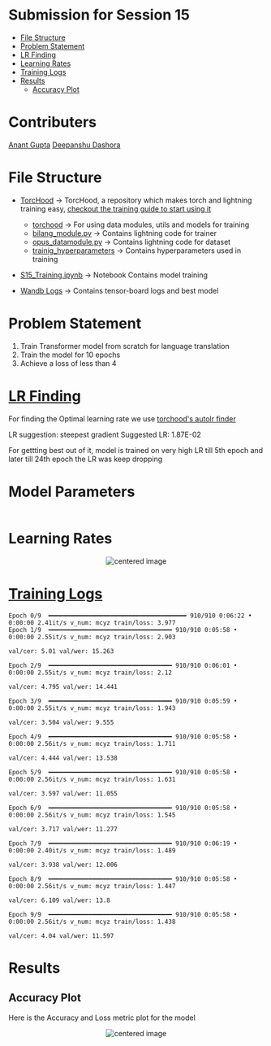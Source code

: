 # Submission for Session 15

- [File Structure](#File-Structure)
- [Problem Statement](#Problem-Statement)
- [LR Finding](#LR-Finding)
- [Learning Rates](#Learning-Rates)
- [Training Logs](#Training-Logs)
- [Results](#Results)
  * [Accuracy Plot](#Accuracy-Plot)


# Contributers

[Anant Gupta](https://github.com/anantgupta129)
[Deepanshu Dashora](https://github.com/deepanshudashora/)

# File Structure

* [TorcHood](https://github.com/anantgupta129/TorcHood/tree/main) -> TorcHood, a repository which makes torch and lightning training easy, [checkout the training guide to start using it](https://github.com/anantgupta129/TorcHood/tree/main/docs)

  * [torchood](https://github.com/anantgupta129/TorcHood/tree/main/torchood) -> For using data modules, utils and models for training
  * [bilang_module.py](https://github.com/anantgupta129/TorcHood/blob/main/torchood/models/bilang_module.py) -> Contains lightning code for trainer
  * [opus_datamodule.py](https://github.com/anantgupta129/TorcHood/blob/main/torchood/data/opus_datamodule.py) -> Contains lightning code for dataset
  * [trainig_hyperparameters](https://github.com/anantgupta129/TorcHood/blob/main/torchood/configs/bilang_config.py) -> Contains hyperparameters used in training
* [S15_Training.ipynb](https://github.com/deepanshudashora/ERAV1/blob/master/session12/S12_Training.ipynb) -> Notebook Contains model training
* [Wandb Logs](https://github.com/deepanshudashora/ERAV1/tree/master/session12/tf_logs) -> Contains tensor-board logs and best model

# Problem Statement

1. Train Transformer model from scratch for language translation
2. Train the model for 10 epochs
3. Achieve a loss of less than 4

# [LR Finding](https://github.com/anantgupta129/TorcHood/tree/main/torchood/utils)

For finding the Optimal learning rate we use [torchood&#39;s autolr finder](https://github.com/anantgupta129/TorcHood/blob/main/torchood/utils/helper.py)

LR suggestion: steepest gradient
Suggested LR: 1.87E-02

For gettting best out of it, model is trained on very high LR till 5th epoch and later till 24th epoch the LR was keep dropping

# Model Parameters

``````

``````

# Learning Rates

<p align="center">
    <img src="images/lr_jumps.png" alt="centered image" />
</p>

# [Training Logs](https://github.com/deepanshudashora/ERAV1/blob/master/session12/csv_logs_training/lightning_logs/version_0/metrics.csv)

```
Epoch 0/9  ━━━━━━━━━━━━━━━━━━━━━━━━━━━━━━━━━━━━━━ 910/910 0:06:22 • 0:00:00 2.41it/s v_num: mcyz train/loss: 3.977 
Epoch 1/9  ━━━━━━━━━━━━━━━━━━━━━━━━━━━━━━━━━━ 910/910 0:05:58 • 0:00:00 2.55it/s v_num: mcyz train/loss: 2.903     
                                                                                 val/cer: 5.01 val/wer: 15.263     
                                                                                                     
Epoch 2/9  ━━━━━━━━━━━━━━━━━━━━━━━━━━━━━━━━━━ 910/910 0:06:01 • 0:00:00 2.55it/s v_num: mcyz train/loss: 2.12      
                                                                                 val/cer: 4.795 val/wer: 14.441    
                                                                                                     
Epoch 3/9  ━━━━━━━━━━━━━━━━━━━━━━━━━━━━━━━━━━ 910/910 0:05:59 • 0:00:00 2.55it/s v_num: mcyz train/loss: 1.943     
                                                                                 val/cer: 3.504 val/wer: 9.555     
                                                                                                     
Epoch 4/9  ━━━━━━━━━━━━━━━━━━━━━━━━━━━━━━━━━━ 910/910 0:05:58 • 0:00:00 2.56it/s v_num: mcyz train/loss: 1.711     
                                                                                 val/cer: 4.444 val/wer: 13.538    
                                                                                                     
Epoch 5/9  ━━━━━━━━━━━━━━━━━━━━━━━━━━━━━━━━━━ 910/910 0:05:58 • 0:00:00 2.56it/s v_num: mcyz train/loss: 1.631     
                                                                                 val/cer: 3.597 val/wer: 11.055    
                                                                                                     
Epoch 6/9  ━━━━━━━━━━━━━━━━━━━━━━━━━━━━━━━━━━ 910/910 0:05:58 • 0:00:00 2.56it/s v_num: mcyz train/loss: 1.545     
                                                                                 val/cer: 3.717 val/wer: 11.277    
                                                                                                     
Epoch 7/9  ━━━━━━━━━━━━━━━━━━━━━━━━━━━━━━━━━━ 910/910 0:06:19 • 0:00:00 2.40it/s v_num: mcyz train/loss: 1.489     
                                                                                 val/cer: 3.938 val/wer: 12.006    
                                                                                                     
Epoch 8/9  ━━━━━━━━━━━━━━━━━━━━━━━━━━━━━━━━━━ 910/910 0:05:58 • 0:00:00 2.56it/s v_num: mcyz train/loss: 1.447     
                                                                                 val/cer: 6.109 val/wer: 13.8      
                                                                                                     
Epoch 9/9  ━━━━━━━━━━━━━━━━━━━━━━━━━━━━━━━━━━ 910/910 0:05:58 • 0:00:00 2.56it/s v_num: mcyz train/loss: 1.438     
                                                                                 val/cer: 4.04 val/wer: 11.597

```

# Results

## Accuracy Plot

Here is the Accuracy and Loss metric plot for the model

<p align="center">
    <img src="images/accuracy_curve.png" alt="centered image" />
</p>
